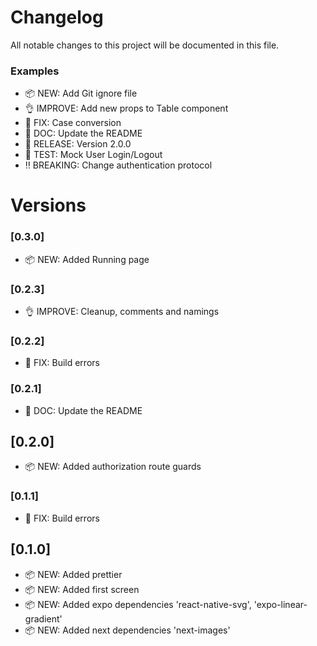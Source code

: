 # Changelog

All notable changes to this project will be documented in this file.

### Examples

- 📦 NEW: Add Git ignore file
- 👌 IMPROVE: Add new props to Table component
- 🐛 FIX: Case conversion
- 📖 DOC: Update the README
- 🚀 RELEASE: Version 2.0.0
- 🤖 TEST: Mock User Login/Logout
- ‼️ BREAKING: Change authentication protocol

# Versions

### [0.3.0]

- 📦 NEW: Added Running page

### [0.2.3]

- 👌 IMPROVE: Cleanup, comments and namings

### [0.2.2]

- 🐛 FIX: Build errors

### [0.2.1]

- 📖 DOC: Update the README

## [0.2.0]

- 📦 NEW: Added authorization route guards

### [0.1.1]

- 🐛 FIX: Build errors

## [0.1.0]

- 📦 NEW: Added prettier
- 📦 NEW: Added first screen
- 📦 NEW: Added expo dependencies 'react-native-svg', 'expo-linear-gradient'
- 📦 NEW: Added next dependencies 'next-images'


